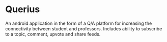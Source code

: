 # Querius
An android application in the form of a Q/A platform for increasing the connectivity between student and professors. Includes ability to subscribe to a topic, comment, upvote and share feeds.
